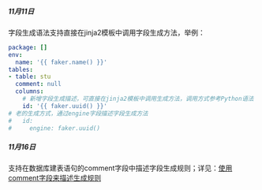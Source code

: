 ##### 11月11日
字段生成语法支持直接在jinja2模板中调用字段生成方法，举例：
```yaml
package: []
env:
  name: '{{ faker.name() }}'
tables:
- table: stu
  comment: null
  columns:
    # 新增字段生成描述，可直接在jinja2模板中调用生成方法，调用方式参考Python语法
    id: '{{ faker.uuid() }}'
# 老的生成方式，通过engine字段描述字段生成方法
#   id:
#     engine: faker.uuid()
```
##### 11月16日
支持在数据库建表语句的comment字段中描述字段生成规则；详见：[使用comment字段来描述生成规则](https://gitee.com/guojongg/dbfaker/blob/develop/docs/使用comment字段来描述生成规则.md)
